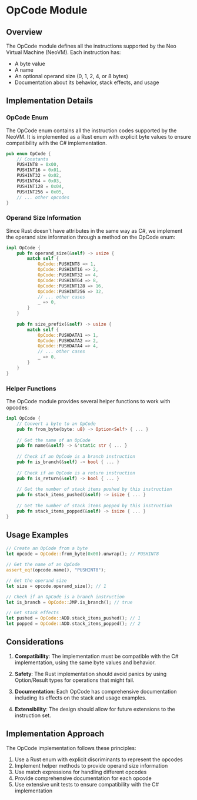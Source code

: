 # OpCode Module

## Overview

The OpCode module defines all the instructions supported by the Neo Virtual Machine (NeoVM). Each instruction has:

- A byte value
- A name
- An optional operand size (0, 1, 2, 4, or 8 bytes)
- Documentation about its behavior, stack effects, and usage

## Implementation Details

### OpCode Enum

The OpCode enum contains all the instruction codes supported by the NeoVM. It is implemented as a Rust enum with explicit byte values to ensure compatibility with the C# implementation.

```rust
pub enum OpCode {
    // Constants
    PUSHINT8 = 0x00,
    PUSHINT16 = 0x01,
    PUSHINT32 = 0x02,
    PUSHINT64 = 0x03,
    PUSHINT128 = 0x04,
    PUSHINT256 = 0x05,
    // ... other opcodes
}
```

### Operand Size Information

Since Rust doesn't have attributes in the same way as C#, we implement the operand size information through a method on the OpCode enum:

```rust
impl OpCode {
    pub fn operand_size(&self) -> usize {
        match self {
            OpCode::PUSHINT8 => 1,
            OpCode::PUSHINT16 => 2,
            OpCode::PUSHINT32 => 4,
            OpCode::PUSHINT64 => 8,
            OpCode::PUSHINT128 => 16,
            OpCode::PUSHINT256 => 32,
            // ... other cases
            _ => 0,
        }
    }
    
    pub fn size_prefix(&self) -> usize {
        match self {
            OpCode::PUSHDATA1 => 1,
            OpCode::PUSHDATA2 => 2,
            OpCode::PUSHDATA4 => 4,
            // ... other cases
            _ => 0,
        }
    }
}
```

### Helper Functions

The OpCode module provides several helper functions to work with opcodes:

```rust
impl OpCode {
    // Convert a byte to an OpCode
    pub fn from_byte(byte: u8) -> Option<Self> { ... }
    
    // Get the name of an OpCode
    pub fn name(&self) -> &'static str { ... }
    
    // Check if an OpCode is a branch instruction
    pub fn is_branch(&self) -> bool { ... }
    
    // Check if an OpCode is a return instruction
    pub fn is_return(&self) -> bool { ... }
    
    // Get the number of stack items pushed by this instruction
    pub fn stack_items_pushed(&self) -> isize { ... }
    
    // Get the number of stack items popped by this instruction
    pub fn stack_items_popped(&self) -> isize { ... }
}
```

## Usage Examples

```rust
// Create an OpCode from a byte
let opcode = OpCode::from_byte(0x00).unwrap(); // PUSHINT8

// Get the name of an OpCode
assert_eq!(opcode.name(), "PUSHINT8");

// Get the operand size
let size = opcode.operand_size(); // 1

// Check if an OpCode is a branch instruction
let is_branch = OpCode::JMP.is_branch(); // true

// Get stack effects
let pushed = OpCode::ADD.stack_items_pushed(); // 1
let popped = OpCode::ADD.stack_items_popped(); // 2
```

## Considerations

1. **Compatibility**: The implementation must be compatible with the C# implementation, using the same byte values and behavior.

2. **Safety**: The Rust implementation should avoid panics by using Option/Result types for operations that might fail.

3. **Documentation**: Each OpCode has comprehensive documentation including its effects on the stack and usage examples.

4. **Extensibility**: The design should allow for future extensions to the instruction set.

## Implementation Approach

The OpCode implementation follows these principles:

1. Use a Rust enum with explicit discriminants to represent the opcodes
2. Implement helper methods to provide operand size information
3. Use match expressions for handling different opcodes
4. Provide comprehensive documentation for each opcode
5. Use extensive unit tests to ensure compatibility with the C# implementation 